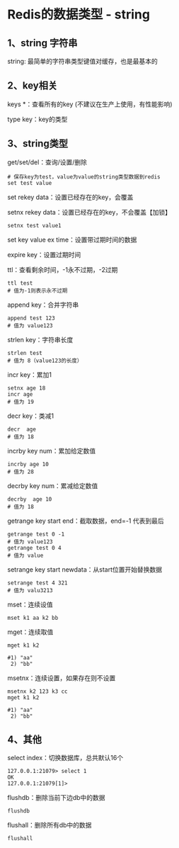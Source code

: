 # Redis的数据类型 - string

## 1、string 字符串

string: 最简单的字符串类型键值对缓存，也是最基本的

## 2、key相关

keys *：查看所有的key (不建议在生产上使用，有性能影响)

type key：key的类型

## 3、string类型

get/set/del：查询/设置/删除

```
# 保存key为test，value为value的string类型数据到redis
set test value
```

set rekey data：设置已经存在的key，会覆盖

setnx rekey data：设置已经存在的key，不会覆盖【加锁】

```
setnx test value1
```

set key value ex time：设置带过期时间的数据

expire key：设置过期时间

ttl：查看剩余时间，-1永不过期，-2过期

```
ttl test   
# 值为-1则表示永不过期
```

append key：合并字符串

```
append test 123
# 值为 value123
```

strlen key：字符串长度

```
strlen test
# 值为 8（value123的长度）
```

incr key：累加1

```
setnx age 18
incr age
# 值为 19
```

decr key：类减1

```
decr  age
# 值为 18
```

incrby key num：累加给定数值

```
incrby age 10
# 值为 28
```

decrby key num：累减给定数值

```
decrby  age 10
# 值为 18
```

getrange key start end：截取数据，end=-1 代表到最后

```
getrange test 0 -1
# 值为 value123
getrange test 0 4
# 值为 value
```

setrange key start newdata：从start位置开始替换数据

```
setrange test 4 321
# 值为 valu3213 
```

mset：连续设值

```
mset k1 aa k2 bb
```

mget：连续取值

```
mget k1 k2

#1) "aa"
 2) "bb"
```

msetnx：连续设置，如果存在则不设置

```
msetnx k2 123 k3 cc
mget k1 k2

#1) "aa"
 2) "bb"
```

## 4、其他

select index：切换数据库，总共默认16个

```
127.0.0.1:21079> select 1
OK
127.0.0.1:21079[1]> 
```

flushdb：删除当前下边db中的数据

```
flushdb
```

flushall：删除所有db中的数据

```
flushall
```

